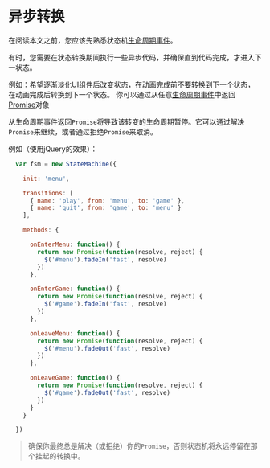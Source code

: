# 异步转换

在阅读本文之前，您应该先熟悉状态机[生命周期事件](lifecycle-events.md)。

有时，您需要在状态转换期间执行一些异步代码，并确保直到代码完成，才进入下一状态。

例如：希望逐渐淡化UI组件后改变状态，在动画完成前不要转换到下一个状态，在动画完成后转换到下一个状态。
你可以通过从任意[生命周期事件](lifecycle-events.md)中返回[Promise](https://developer.mozilla.org/en-US/docs/Web/JavaScript/Reference/._Objects/Promise)对象

从生命周期事件返回`Promise`将导致该转变的生命周期暂停。它可以通过解决`Promise`来继续，或者通过拒绝`Promise`来取消。

例如（使用jQuery的效果）：

```javascript
  var fsm = new StateMachine({

    init: 'menu',

    transitions: [
      { name: 'play', from: 'menu', to: 'game' },
      { name: 'quit', from: 'game', to: 'menu' }
    ],

    methods: {

      onEnterMenu: function() {
        return new Promise(function(resolve, reject) {
          $('#menu').fadeIn('fast', resolve)
        })
      },

      onEnterGame: function() {
        return new Promise(function(resolve, reject) {
          $('#game').fadeIn('fast', resolve)
        })
      },

      onLeaveMenu: function() {
        return new Promise(function(resolve, reject) {
          $('#menu').fadeOut('fast', resolve)
        })
      },

      onLeaveGame: function() {
        return new Promise(function(resolve, reject) {
          $('#game').fadeOut('fast', resolve)
        })
      }
    }

  })
```

> 确保你最终总是解决（或拒绝）你的`Promise`，否则状态机将永远停留在那个挂起的转换中。